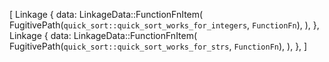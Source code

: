 [
    Linkage {
        data: LinkageData::FunctionFnItem(
            FugitivePath(`quick_sort::quick_sort_works_for_integers`, `FunctionFn`),
        ),
    },
    Linkage {
        data: LinkageData::FunctionFnItem(
            FugitivePath(`quick_sort::quick_sort_works_for_strs`, `FunctionFn`),
        ),
    },
]